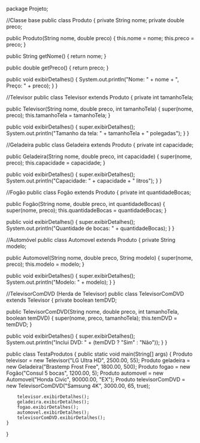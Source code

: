 package Projeto;

//Classe base
public class Produto {
 private String nome;
 private double preco;

 public Produto(String nome, double preco) {
     this.nome = nome;
     this.preco = preco;
 }

 public String getNome() {
     return nome;
 }

 public double getPreco() {
     return preco;
 }

 public void exibirDetalhes() {
     System.out.println("Nome: " + nome + ", Preço: " + preco);
 }
}

//Televisor
public class Televisor extends Produto {
 private int tamanhoTela;

 public Televisor(String nome, double preco, int tamanhoTela) {
     super(nome, preco);
     this.tamanhoTela = tamanhoTela;
 }


 public void exibirDetalhes() {
     super.exibirDetalhes();
     System.out.println("Tamanho da tela: " + tamanhoTela + " polegadas");
 }
}

//Geladeira
public class Geladeira extends Produto {
 private int capacidade;

 public Geladeira(String nome, double preco, int capacidade) {
     super(nome, preco);
     this.capacidade = capacidade;
 }

 
 public void exibirDetalhes() {
     super.exibirDetalhes();
     System.out.println("Capacidade: " + capacidade + " litros");
 }
}

//Fogão
public class Fogão extends Produto {
 private int quantidadeBocas;

 public Fogão(String nome, double preco, int quantidadeBocas) {
     super(nome, preco);
     this.quantidadeBocas = quantidadeBocas;
 }

 public void exibirDetalhes() {
     super.exibirDetalhes();
     System.out.println("Quantidade de bocas: " + quantidadeBocas);
 }
}

//Automóvel
public class Automovel extends Produto {
 private String modelo;

 public Automovel(String nome, double preco, String modelo) {
     super(nome, preco);
     this.modelo = modelo;
 }


 public void exibirDetalhes() {
     super.exibirDetalhes();
     System.out.println("Modelo: " + modelo);
 }
}

//TelevisorComDVD (Herda de Televisor)
public class TelevisorComDVD extends Televisor {
 private boolean temDVD;

 public TelevisorComDVD(String nome, double preco, int tamanhoTela, boolean temDVD) {
     super(nome, preco, tamanhoTela);
     this.temDVD = temDVD;
 }


 public void exibirDetalhes() {
     super.exibirDetalhes();
     System.out.println("Inclui DVD: " + (temDVD ? "Sim" : "Não"));
 }
}

public class TestaProdutos {
    public static void main(String[] args) {
        Produto televisor = new Televisor("LG Ultra HD", 2500.00, 55);
        Produto geladeira = new Geladeira("Brastemp Frost Free", 1800.00, 500);
        Produto fogao = new Fogão("Consul 5 bocas", 1200.00, 5);
        Produto automovel = new Automovel("Honda Civic", 90000.00, "EX");
        Produto televisorComDVD = new TelevisorComDVD("Samsung 4K", 3000.00, 65, true);

        televisor.exibirDetalhes();
        geladeira.exibirDetalhes();
        fogao.exibirDetalhes();
        automovel.exibirDetalhes();
        televisorComDVD.exibirDetalhes();
    }
}
